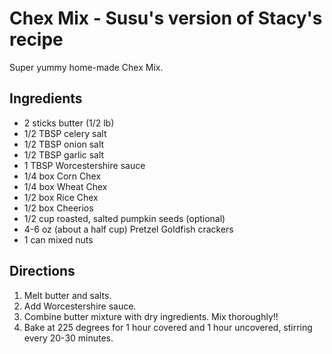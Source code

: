 # Chex Mix - Susu's version of Stacy's recipe

Super yummy home-made Chex Mix.

## Ingredients

* 2 sticks butter (1/2 lb)
* 1/2 TBSP celery salt
* 1/2 TBSP onion salt
* 1/2 TBSP garlic salt
* 1 TBSP Worcestershire sauce
* 1/4 box Corn Chex
* 1/4 box Wheat Chex
* 1/2 box Rice Chex
* 1/2 box Cheerios
* 1/2 cup roasted, salted pumpkin seeds (optional)
* 4-6 oz (about a half cup) Pretzel Goldfish crackers
* 1 can mixed nuts

## Directions

1. Melt butter and salts.
2. Add Worcestershire sauce.
3. Combine butter mixture with dry ingredients.  Mix thoroughly!!
4. Bake at 225 degrees for 1 hour covered and 1 hour uncovered, stirring every 20-30 minutes.  
